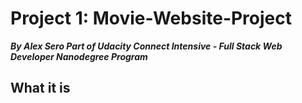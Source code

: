 # Project 1: Movie-Website-Project
***By Alex Sero 
Part of Udacity Connect Intensive - Full Stack Web Developer Nanodegree Program***
## What it is

